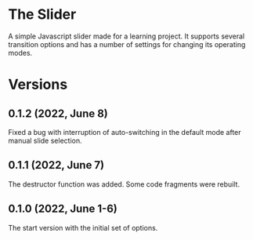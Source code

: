 # The Slider
A simple Javascript slider made for a learning project.
It supports several transition options and has a number of settings for changing its operating modes.

# Versions

## 0.1.2 (2022, June 8)
Fixed a bug with interruption of auto-switching in the default mode after manual slide selection.

## 0.1.1 (2022, June 7)
The destructor function was added. Some code fragments were rebuilt.

## 0.1.0 (2022, June 1-6)
The start version with the initial set of options.
